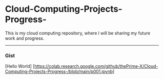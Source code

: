# Cloud-Computing-Projects-Progress-
This is my cloud computing repository, where I will be sharing my future work and progress. 

---

### Gist
[Hello World] [https://colab.research.google.com/github/thePrime-X/Cloud-Computing-Projects-Progress-/blob/main/p001.ipynb]
